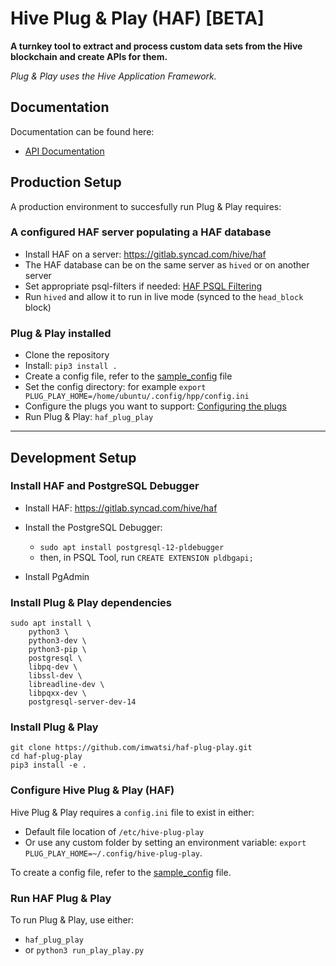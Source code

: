 # Hive Plug & Play (HAF) [BETA]

**A turnkey tool to extract and process custom data sets from the Hive blockchain and create APIs for them.**

*Plug & Play uses the Hive Application Framework.*

## Documentation

Documentation can be found here:

- [API Documentation](https://plug-play.imwatsi.com/docs)

## Production Setup

A production environment to succesfully run Plug & Play requires:

### A configured HAF server populating a HAF database

- Install HAF on a server: https://gitlab.syncad.com/hive/haf
- The HAF database can be on the same server as `hived` or on another server
- Set appropriate psql-filters if needed: [HAF PSQL Filtering](/docs/haf-psql-filtering.md)
- Run `hived` and allow it to run in live mode (synced to the `head_block` block)

### Plug & Play installed

- Clone the repository
- Install: `pip3 install .`
- Create a config file, refer to the [sample_config](/sample_config.ini) file
- Set the config directory: for example `export PLUG_PLAY_HOME=/home/ubuntu/.config/hpp/config.ini`
- Configure the plugs you want to support: [Configuring the plugs](/docs/plug-configuration.md)
- Run Plug & Play: `haf_plug_play`

---

## Development Setup

### Install HAF and PostgreSQL Debugger

- Install HAF: https://gitlab.syncad.com/hive/haf

- Install the PostgreSQL Debugger:
  - `sudo apt install postgresql-12-pldebugger`
  - then, in PSQL Tool, run `CREATE EXTENSION pldbgapi;`

- Install PgAdmin

### Install Plug & Play dependencies

```
sudo apt install \
    python3 \
    python3-dev \
    python3-pip \
    postgresql \
    libpq-dev \
    libssl-dev \
    libreadline-dev \
    libpqxx-dev \
    postgresql-server-dev-14

```

### Install Plug & Play

```
git clone https://github.com/imwatsi/haf-plug-play.git
cd haf-plug-play
pip3 install -e .
```

### Configure Hive Plug & Play (HAF)

Hive Plug & Play requires a `config.ini` file to exist in either:
  - Default file location of `/etc/hive-plug-play` 
  - Or use any custom folder by setting an environment variable: `export PLUG_PLAY_HOME=~/.config/hive-plug-play`.

To create a config file, refer to the [sample_config](/sample_config.ini) file.


### Run HAF Plug & Play

To run Plug & Play, use either:

- `haf_plug_play`
- or `python3 run_play_play.py`
